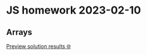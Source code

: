 # JS homework **2023-02-10**

## Arrays

[Preview solution results 🌐](https://htmlpreview.github.io/?https://github.com/codevivi/BIT_JS-2023-01-09_homeworks/blob/master/2023-02-10_JS/index.html)
